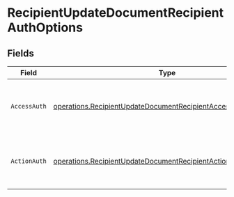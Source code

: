 # RecipientUpdateDocumentRecipientAuthOptions


## Fields

| Field                                                                                                                                          | Type                                                                                                                                           | Required                                                                                                                                       | Description                                                                                                                                    |
| ---------------------------------------------------------------------------------------------------------------------------------------------- | ---------------------------------------------------------------------------------------------------------------------------------------------- | ---------------------------------------------------------------------------------------------------------------------------------------------- | ---------------------------------------------------------------------------------------------------------------------------------------------- |
| `AccessAuth`                                                                                                                                   | [operations.RecipientUpdateDocumentRecipientAccessAuthResponse](../../models/operations/recipientupdatedocumentrecipientaccessauthresponse.md) | :heavy_check_mark:                                                                                                                             | The type of authentication required for the recipient to access the document.                                                                  |
| `ActionAuth`                                                                                                                                   | [operations.RecipientUpdateDocumentRecipientActionAuthResponse](../../models/operations/recipientupdatedocumentrecipientactionauthresponse.md) | :heavy_check_mark:                                                                                                                             | The type of authentication required for the recipient to sign the document.                                                                    |